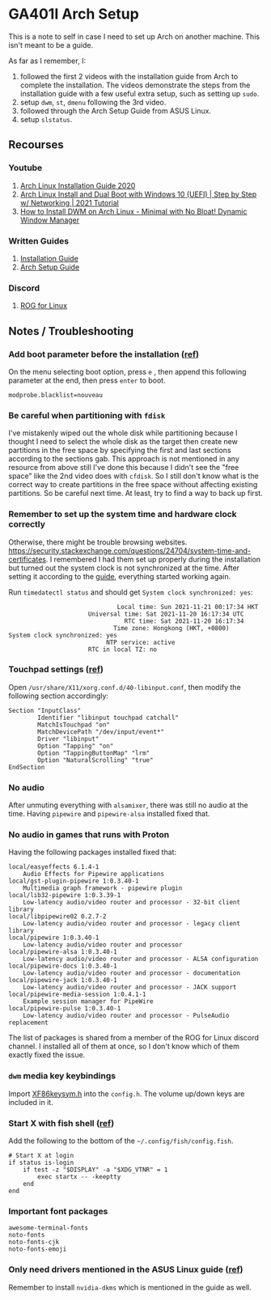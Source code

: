 # GA401I Arch Setup

This is a note to self in case I need to set up Arch on another machine. This isn't meant to be a guide.

As far as I remember,  I:
1. followed the first 2 videos with the installation guide from Arch to complete the installation. The videos demonstrate the steps from the installation guide with a few useful extra setup, such as setting up `sudo`.
2. setup `dwm`, `st`, `dmenu` following the 3rd video. 
3. followed through the Arch Setup Guide from ASUS Linux. 
4. setup `slstatus`.

## Recourses

### Youtube

1. [Arch Linux Installation Guide 2020](https://www.youtube.com/watch?v=PQgyW10xD8s)
2. [Arch Linux Install and Dual Boot with Windows 10 (UEFI) | Step by Step w/ Networking | 2021 Tutorial](https://www.youtube.com/watch?v=LGhifbn6088)
3. [How to Install DWM on Arch Linux - Minimal with No Bloat! Dynamic Window Manager](https://youtu.be/jD8BtmMK0do)

### Written Guides

1. [Installation Guide](https://wiki.archlinux.org/title/installation_guide)
2. [Arch Setup Guide](https://asus-linux.org/wiki/arch-guide/)

### Discord

1. [ROG for Linux](https://discord.com/invite/4ZKGd7Un5t)

## Notes / Troubleshooting

### Add boot parameter before the installation ([ref](https://asus-linux.org/wiki/arch-guide/#installing))

On the menu selecting boot option, press `e` , then append this following parameter at the end, then press `enter` to boot.

```
modprobe.blacklist=nouveau
```

### Be careful when partitioning with `fdisk`

I've mistakenly wiped out the whole disk while partitioning because I thought I need to select the whole disk as the target then create new partitions in the free space by specifying the first and last sections according to the sections gab. This approach is not mentioned in any resource from above still I've done this because I didn't see the "free space" like the 2nd video does with `cfdisk`. So I still don't know what is the correct way to create partitions in the free space without affecting existing partitions. So be careful next time. At least, try to find a way to back up first.

### Remember to set up the system time and hardware clock correctly

Otherwise, there might be trouble browsing websites. https://security.stackexchange.com/questions/24704/system-time-and-certificates. I remembered I had them set up properly during the installation but turned out the system clock is not synchronized at the time. After setting it according to the [guide](https://wiki.archlinux.org/title/installation_guide), everything started working again.

Run `timedatectl status` and should get `System clock synchronized: yes`:

```
                              Local time: Sun 2021-11-21 00:17:34 HKT
                      Universal time: Sat 2021-11-20 16:17:34 UTC
                                RTC time: Sat 2021-11-20 16:17:34
                             Time zone: Hongkong (HKT, +0800)
System clock synchronized: yes
                           NTP service: active
                      RTC in local TZ: no
```

### Touchpad settings ([ref](https://wiki.archlinux.org/title/libinput))

Open `/usr/share/X11/xorg.conf.d/40-libinput.conf`, then modify the following section accordingly:

```
Section "InputClass"
        Identifier "libinput touchpad catchall"
        MatchIsTouchpad "on"
        MatchDevicePath "/dev/input/event*"
        Driver "libinput"
        Option "Tapping" "on"
        Option "TappingButtonMap" "lrm"
        Option "NaturalScrolling" "true"
EndSection
```

### No audio

After unmuting everything with `alsamixer`, there was still no audio at the time. Having `pipewire` and `pipewire-alsa` installed fixed that.

### No audio in games that runs with Proton

Having the following packages installed fixed that:

```
local/easyeffects 6.1.4-1
    Audio Effects for Pipewire applications
local/gst-plugin-pipewire 1:0.3.40-1
    Multimedia graph framework - pipewire plugin
local/lib32-pipewire 1:0.3.39-1
    Low-latency audio/video router and processor - 32-bit client library
local/libpipewire02 0.2.7-2
    Low-latency audio/video router and processor - legacy client library
local/pipewire 1:0.3.40-1
    Low-latency audio/video router and processor
local/pipewire-alsa 1:0.3.40-1
    Low-latency audio/video router and processor - ALSA configuration
local/pipewire-docs 1:0.3.40-1
    Low-latency audio/video router and processor - documentation
local/pipewire-jack 1:0.3.40-1
    Low-latency audio/video router and processor - JACK support
local/pipewire-media-session 1:0.4.1-1
    Example session manager for PipeWire
local/pipewire-pulse 1:0.3.40-1
    Low-latency audio/video router and processor - PulseAudio replacement
```

The list of packages is shared from a member of the ROG for Linux discord channel. I installed all of them at once, so I don't know which of them exactly fixed the issue.

### `dwm` media key keybindings

Import [XF86keysym.h](https://cgit.freedesktop.org/xorg/proto/x11proto/tree/XF86keysym.h) into the `config.h`. The volume up/down keys are included in it.

### Start X with fish shell ([ref](https://wiki.archlinux.org/title/Fish#Start_X_at_login))

Add the following to the bottom of the `~/.config/fish/config.fish`.

```
# Start X at login
if status is-login
    if test -z "$DISPLAY" -a "$XDG_VTNR" = 1
        exec startx -- -keeptty
    end
end
```

### Important font packages

```
awesome-terminal-fonts
noto-fonts
noto-fonts-cjk
noto-fonts-emoji
```

### Only need drivers mentioned in the ASUS Linux guide ([ref](https://asus-linux.org/wiki/arch-guide/#custom-kernel-drivers-fixes-hardware-support))

Remember to install `nvidia-dkms` which is mentioned in the guide as well.
